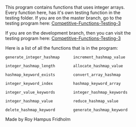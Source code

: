 
This program contains  functions  that  uses  integer  arrays.  
Every function here, has it's  own  testing  function  in  the  
testing folder. If you are on the master  branch,  go  to  the  
testing program here: [Competitive-Functions-Testing-3](https://github.com/H4PE0N/Competitive-Programming/tree/master/Competitive-Testing-Folder/Competitive-Functions-Testing-3)

If you are on the development branch, then you can  visit  the  
testing program here: [Competitive-Functions-Testing-3](https://github.com/H4PE0N/Competitive-Programming/tree/development/Competitive-Testing-Folder/Competitive-Functions-Testing-3)

Here is a list of all the functions that is  in  the  program:

```
generate_integer_hashmap      increment_hashmap_value

integer_hashmap_length        allocate_hashmap_value

hashmap_keyword_exists        convert_array_hashmap

integer_keyword_index         hashmap_keyword_array

integer_value_keywords        integer_hashmap_keywords

integer_hashmap_value         reduce_hashmap_value

delete_hashmap_keyword        generate_hashmap_keyword
```

Made by Roy Hampus Fridholm
